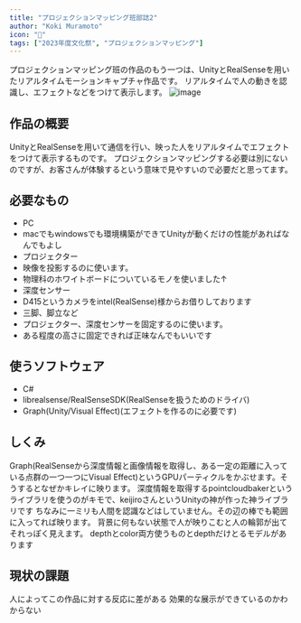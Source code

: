 ```yaml
---
title: "プロジェクションマッピング班部誌2"
author: "Koki Muramoto"
icon: "🪩"
tags: ["2023年度文化祭", "プロジェクションマッピング"]
---
```


プロジェクションマッピング班の作品のもう一つは、UnityとRealSenseを用いたリアルタイムモーションキャプチャ作品です。
リアルタイムで人の動きを認識し、エフェクトなどをつけて表示します。
![image](/images/blog/motion_capture.png)

## 作品の概要
UnityとRealSenseを用いて通信を行い、映った人をリアルタイムでエフェクトをつけて表示するものです。
プロジェクションマッピングする必要は別にないのですが、お客さんが体験するという意味で見やすいので必要だと思ってます。

## 必要なもの
- PC
- macでもwindowsでも環境構築ができてUnityが動くだけの性能があればなんでもよし
- プロジェクター
- 映像を投影するのに使います。
- 物理科のホワイトボードについているモノを使いました↑
- 深度センサー
- D415というカメラをintel(RealSense)様からお借りしております
- 三脚、脚立など
- プロジェクター、深度センサーを固定するのに使います。
- ある程度の高さに固定できれば正味なんでもいいです

## 使うソフトウェア
- C#
- librealsense/RealSenseSDK(RealSenseを扱うためのドライバ)
- Graph(Unity/Visual Effect)(エフェクトを作るのに必要です)

## しくみ
Graph(RealSenseから深度情報と画像情報を取得し、ある一定の距離に入っている点群の一つ一つにVisual Effect)というGPUパーティクルをかぶせます。そうするとなぜかキレイに映ります。
深度情報を取得するpointcloudbakerというライブラリを使うのがキモで、keijiroさんというUnityの神が作った神ライブラリです
ちなみに一ミリも人間を認識などはしていません。その辺の棒でも範囲に入ってれば映ります。
背景に何もない状態で人が映りこむと人の輪郭が出てそれっぽく見えます。
depthとcolor両方使うものとdepthだけとるモデルがあります

## 現状の課題
人によってこの作品に対する反応に差がある
効果的な展示ができているのかわからない
